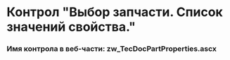 ﻿---
description: 2.4.11.1
---
# Контрол "Выбор запчасти. Список значений свойства."
### Имя контрола в веб-части: zw_TecDocPartProperties.ascx

